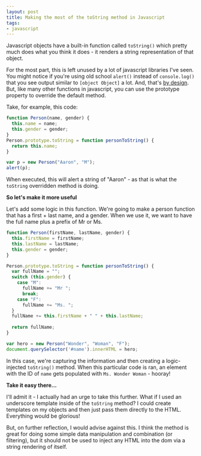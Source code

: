 ```yaml
---
layout: post
title: Making the most of the toString method in Javascript
tags:
- javascript
---
```

Javascript objects have a built-in function called `toString()` which pretty much does what you think it does - it renders a string representation of that object.

For the most part, this is left unused by a lot of javascript libraries I've seen.  You might notice if you're using old school `alert()` instead of `console.log()` that you see output similar to `[object Object]` a lot.  And, that's [by design](https://developer.mozilla.org/en-US/docs/Web/JavaScript/Reference/Global_Objects/Object/toString).  But, like many other functions in javascript, you can use the prototype property to override the default method.

Take, for example, this code:

```javascript
function Person(name, gender) {
  this.name = name;
  this.gender = gender;
}
Person.prototype.toString = function personToString() {
  return this.name;
}

var p = new Person("Aaron", "M");
alert(p);
```

When executed, this will alert a string of "Aaron" - as that is what the `toString` overridden method is doing.

**So let's make it more useful**

Let's add some logic in this function.  We're going to make a person function that has a first + last name, and a gender.  When we use it, we want to have the full name plus a prefix of Mr or Ms.

```javascript
function Person(firstName, lastName, gender) {
  this.firstName = firstName;
  this.lastName = lastName;
  this.gender = gender;
}

Person.prototype.toString = function personToString() {
  var fullName = "";
  switch (this.gender) {
    case "M":
      fullName += "Mr ";
      break;
    case "F":
      fullName += "Ms. ";
  }
  fullName += this.firstName + " " + this.lastName;
  
  return fullName;
}

var hero = new Person("Wonder", "Woman", "F");
document.querySelector('#name').innerHTML = hero;
```

In this case, we're capturing the information and then creating a logic-injected `toString()` method.  When this particular code is ran, an element with the ID of `name` gets populated with `Ms. Wonder Woman` - hooray!

**Take it easy there...**

I'll admit it - I actually had an urge to take this further.  What if I used an underscore template inside of the `toString` method?  I could create templates on my objects and then just pass them directly to the HTML.  Everything would be glorious!

But, on further reflection, I would advise against this.  I think the method is great for doing some simple data manipulation and combination (or filtering), but it should not be used to inject any HTML into the dom via a string rendering of itself. 